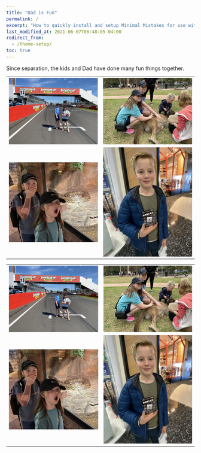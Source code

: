 ```yaml
---
title: "Dad is Fun"
permalink: /
excerpt: "How to quickly install and setup Minimal Mistakes for use with GitHub Pages."
last_modified_at: 2021-06-07T08:48:05-04:00
redirect_from:
  - /theme-setup/
toc: true
---
```


[//]: # (margin:top right bottom left)

Since separation, the kids and Dad have done many fun things together.


|  |  |
| ----------- | ----------- |
| <img width="400" src="../blobs/lovedad/Picture1.png"> | <img width="400" src="../blobs/lovedad/Picture2.png"> |
| <img width="400" src="../blobs/lovedad/Picture3.png"> | <img width="400" src="../blobs/lovedad/Picture4.png"> |

|  |  |
| ----------- | ----------- |
| ![](../blobs/lovedad/Picture1.png) | ![](../blobs/lovedad/Picture2.png) |
| ![](../blobs/lovedad/Picture3.png) | ![](../blobs/lovedad/Picture4.png) |